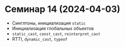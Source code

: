# Семинар 14 (2024-04-03)

* Синглтоны, инициализация `static`
* Инициализация глобальных объектов
* `static_cast`, `const_cast`, `reinterpret_cast`
* RTTI, `dynamic_cast`, `typeof`
